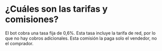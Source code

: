 # ¿Cuáles son las tarifas y comisiones?

El bot cobra una tasa fija de 0,6%. Esta tasa incluye la tarifa de red, por lo que no hay cobros adicionales. Esta comisión la paga solo el vendedor, no el comprador.